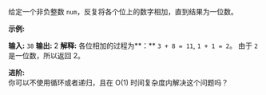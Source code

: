 给定一个非负整数 `num`，反复将各个位上的数字相加，直到结果为一位数。

**示例:**

**输入:** `38`
**输出:** 2 
**解释:** 各位相加的过程为**：** `3 + 8 = 11`, `1 + 1 = 2`。 由于 `2` 是一位数，所以返回 2。

**进阶:**  
你可以不使用循环或者递归，且在 O(1) 时间复杂度内解决这个问题吗？